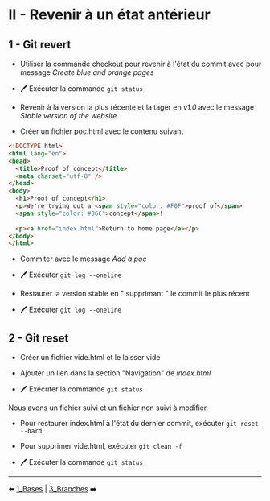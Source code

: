 # II - Revenir à un état antérieur

## 1 - Git revert

* Utiliser la commande checkout pour revenir à l'état du commit avec pour message _Create blue and orange pages_

* 🖊️ Exécuter la commande ```git status```

* Revenir à la version la plus récente et la tager en _v1.0_ avec le message _Stable version of the website_

* Créer un fichier poc.html avec le contenu suivant

```html
<!DOCTYPE html>
<html lang="en">
<head>
  <title>Proof of concept</title>
  <meta charset="utf-8" />
</head>
<body>
  <h1>Proof of concept</h1>
  <p>We're trying out a <span style="color: #F0F">proof of</span>
  <span style="color: #06C">concept</span>!
    
  <p><a href="index.html">Return to home page</a></p>
</body>
</html>
```

* Commiter avec le message _Add a poc_

* 🖊️ Exécuter ```git log --oneline```

* Restaurer la version stable en " supprimant " le commit le plus récent

* 🖊️ Exécuter ```git log --oneline```

## 2 - Git reset

* Créer un fichier vide.html et le laisser vide

* Ajouter un lien dans la section "Navigation" de _index.html_

* 🖊️ Exécuter la commande ```git status```

Nous avons un fichier suivi et un fichier non suivi à modifier.<br/>

* Pour restaurer index.html à l'état du dernier commit, exécuter ```git reset --hard```
* Pour supprimer vide.html, exécuter ```git clean -f```

* 🖊️ Exécuter la commande ```git status```

---

⬅️ [1_Bases](https://github.com/nicolas-sanch/versions-du-code-source/blob/main/TP1/1_Bases.md) | [3_Branches](https://github.com/nicolas-sanch/versions-du-code-source/blob/main/TP1/3_Branches.md)  ➡️
